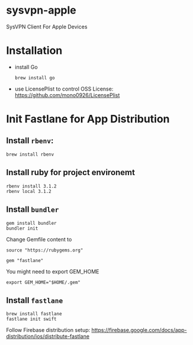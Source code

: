 # sysvpn-apple
SysVPN Client For Apple Devices

# Installation

- install Go 
  ```
  brew install go
  ```
- use LicensePlist to control OSS License: https://github.com/mono0926/LicensePlist

# Init Fastlane for App Distribution
## Install `rbenv`: 
  ```
  brew install rbenv
  ```
## Install ruby for project environemt
  ```
  rbenv install 3.1.2
  rbenv local 3.1.2
  ```
## Install `bundler`
  ```
  gem install bundler
  bundler init
  ```
  Change Gemfile content to 
  
  ```
  source "https://rubygems.org"

  gem "fastlane"
  ```
  
  You might need to export GEM_HOME
  ```
  export GEM_HOME="$HOME/.gem"
  ```
## Install `fastlane`
  ```
  brew install fastlane
  fastlane init swift
  ```
  
  Follow Firebase distribution setup: https://firebase.google.com/docs/app-distribution/ios/distribute-fastlane
  
  
